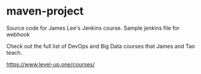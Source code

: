 # maven-project
Source code for James Lee's Jenkins course. Sample jenkins file for webhook

Check out the full list of DevOps and Big Data courses that James and Tao teach.

https://www.level-up.one/courses/
